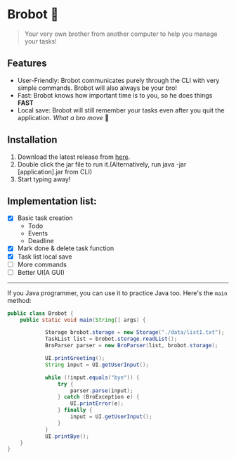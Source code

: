 # Brobot :punch:
> Your very own brother from another computer to help you manage your tasks!

## Features
* User-Friendly: Brobot communicates purely through the CLI with very simple commands. Brobot will also always be your bro!
* Fast: Brobot knows how important time is to you, so he does things __FAST__
* Local save: Brobot will still remember your tasks even after you quit the application. _What a bro move_ :punch:

## Installation
1. Download the latest release from [here](https://github.com/markuslim24/ip/releases).
2. Double click the jar file to run it.(Alternatively, run java -jar [application].jar from CLI)
3. Start typing away!

## Implementation list:
- [x] Basic task creation
   * Todo
   * Events
   * Deadline
- [x] Mark done & delete task function
- [x] Task list local save
- [ ] More commands
- [ ] Better UI(A GUI)

***

If you Java programmer, you can use it to practice Java too. Here's the `main` method:
```Java
public class Brobot {
    public static void main(String[] args) {

            Storage brobot.storage = new Storage("./data/list1.txt");
            TaskList list = brobot.storage.readList();
            BroParser parser = new BroParser(list, brobot.storage);

            UI.printGreeting();
            String input = UI.getUserInput();

            while (!input.equals("bye")) {
                try {
                    parser.parse(input);
                } catch (BroException e) {
                    UI.printError(e);
                } finally {
                    input = UI.getUserInput();
                }
            }
            UI.printBye();
    }
}
```